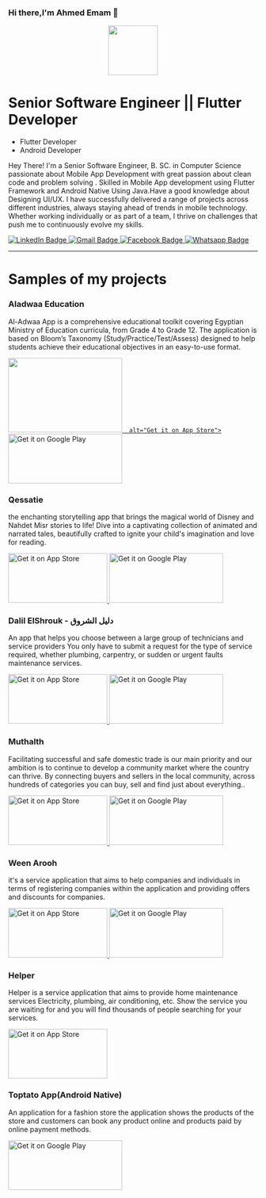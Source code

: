 ### Hi there,I'm Ahmed Emam 👋
<div id="header" align="center">
  <img src="https://media.giphy.com/media/xBTSwCTFkgfcdTjHMz/giphy.gif" width="100"/>
</div>

<h1>Senior Software Engineer || Flutter Developer
</h1>
<ul>
   <li>Flutter Developer</li>
  <li>Android Developer</li>

  
</ul>
<p>Hey There! I'm a Senior Software Engineer, B. SC. in Computer Science passionate about Mobile App Development with great passion about clean code and problem solving . Skilled in Mobile App development using Flutter Framework and Android Native Using Java.Have a good knowledge about Designing UI/UX.  I have successfully delivered a range of projects across different industries, always staying ahead of trends in mobile technology. Whether working individually or as part of a team, I thrive on challenges that push me to continuously evolve my skills.
</p>
<div id="badges">
  <a href="https://www.linkedin.com/in/ahmed-emam-969b44176/">
    <img src="https://img.shields.io/badge/LinkedIn-blue?style=for-the-badge&logo=linkedin&logoColor=white" alt="LinkedIn Badge"/>
  </a>
  <a href="https://mail.google.com/mail/?view=cm&source=mailto&to=a.emam3920@gmail.com">
    <img src="https://img.shields.io/badge/Gmail-red?style=for-the-badge&logo=gmail&logoColor=white" alt="Gmail Badge"/>
  </a>
  <a href="https://www.facebook.com/black.hourse.35/">
    <img src="https://img.shields.io/badge/Facebook-blue?style=for-the-badge&logo=facebook&logoColor=white" alt="Facebook Badge"/>
  </a>
    <a href="https://wa.me/+201112807193">
    <img src="https://img.shields.io/badge/Whatsapp-dark green?style=for-the-badge&logo=whatsapp&logoColor=white" alt="Whatsapp Badge"/>
  </a>
</div>
<hr>

<h1>Samples of my projects
</h1>

<h3>Aladwaa Education
</h3>
<p>Al-Adwaa App is a comprehensive educational toolkit covering Egyptian Ministry of Education curricula, from Grade
4 to Grade 12.
The application is based on Bloom’s Taxonomy (Study/Practice/Test/Assess) designed to help students achieve their
educational objectives in an easy-to-use format.
</p>
<div id="stores">
 <a href="https://apps.apple.com/eg/app/aladwaa-education/id1540942437">
    <img 
      class="apple"
       width="230" height="150"
   src="https://upload.wikimedia.org/wikipedia/commons/3/3c/Download_on_the_App_Store_Badge.svg" 
        
      alt="Get it on App Store">
  </a>
 <a href='https://play.google.com/store/apps/details?id=com.nahdetmisr.adwaa&hl=en&gl=US'>
    <img 
      class="android" 
      alt='Get it on Google Play' 
            width="230" height="100"
      src='https://play.google.com/intl/en_us/badges/images/generic/en_badge_web_generic.png' />
  </a>

</div>

<h3>Qessatie
</h3>
<p>the enchanting storytelling app that brings the magical world of Disney and Nahdet Misr stories to life! Dive into a
captivating collection of animated and narrated tales, beautifully crafted to ignite your child's imagination and love for
reading.

</p>
<div id="stores">
 <a href="https://apps.apple.com/eg/app/qessatie/id1574335162">
    <img 
      class="apple"
   src="https://tools.applemediaservices.com/api/badges/download-on-the-app-store/black/en-us?size=250x83&amp;releaseDate=1276560000&h=7e7b68fad19738b5649a1bfb78ff46e9" 
         width="200" height="100"
      alt="Get it on App Store">
  </a>
 <a href='https://play.google.com/store/apps/details?id=com.nahdetmisr.kidsapp&hl=en&gl=US'>
    <img 
      class="android" 
      alt='Get it on Google Play' 
            width="230" height="100"
      src='https://play.google.com/intl/en_us/badges/images/generic/en_badge_web_generic.png' />
  </a>

</div>
<h3>Dalil ElShrouk - دليل الشروق
</h3>
<p>An app that helps you choose between a large group of technicians and service providers You only have to submit a
request for the type of service required, whether plumbing, carpentry, or sudden or urgent faults
maintenance services.
</p>
<div id="stores">
 <a href="https://apps.apple.com/us/app/dalil-el-shrouk-%D8%AF%D9%84%D9%8A%D9%84-%20%D8%A7%D9%84%D8%B4%D8%B1%D9%88%D9%82/id1540026216">
    <img 
      class="apple"
   src="https://tools.applemediaservices.com/api/badges/download-on-the-app-store/black/en-us?size=250x83&amp;releaseDate=1276560000&h=7e7b68fad19738b5649a1bfb78ff46e9" 
         width="200" height="100"
      alt="Get it on App Store">
  </a>
 <a href='https://play.google.com/store/apps/details?id=io.dalil'>
    <img 
      class="android" 
      alt='Get it on Google Play' 
            width="230" height="100"
      src='https://play.google.com/intl/en_us/badges/images/generic/en_badge_web_generic.png' />
  </a>

</div>

<h3>Muthalth
</h3>
<p>Facilitating successful and safe domestic trade is our main priority and our ambition is to continue to develop a community market where the country can thrive.
By connecting buyers and sellers in the local community, across hundreds of categories you can buy, sell and find just about everything..
</p>
<div id="stores">
 <a href="https://apps.apple.com/us/app/%D9%85%D8%AB%D9%84%D8%AB/id1550110291">
    <img 
      class="apple"
   src="https://tools.applemediaservices.com/api/badges/download-on-the-app-store/black/en-us?size=250x83&amp;releaseDate=1276560000&h=7e7b68fad19738b5649a1bfb78ff46e9" 
         width="200" height="100"
      alt="Get it on App Store">
  </a>
 <a href='https://play.google.com/store/apps/details?id=com.raitotec.gumtree'>
    <img 
      class="android" 
      alt='Get it on Google Play' 
            width="230" height="100"
      src='https://play.google.com/intl/en_us/badges/images/generic/en_badge_web_generic.png' />
  </a>

</div>
<h3>Ween Arooh
</h3>
<p>it's a service application that aims to help companies and individuals in terms of registering companies within the
application and providing offers and discounts for companies.
</p>
<div id="stores">
 <a href="https://apps.apple.com/us/app/%D9%88%D9%8A%D9%86-%D8%A7%D8%B1%D9%88%D8%AD/id1562572350">
    <img 
      class="apple"
   src="https://tools.applemediaservices.com/api/badges/download-on-the-app-store/black/en-us?size=250x83&amp;releaseDate=1276560000&h=7e7b68fad19738b5649a1bfb78ff46e9" 
         width="200" height="100"
      alt="Get it on App Store">
  </a>
 <a href='https://play.google.com/store/apps/details?id=com.raito.ween_arooh'>
    <img 
      class="android" 
      alt='Get it on Google Play' 
            width="230" height="100"
      src='https://play.google.com/intl/en_us/badges/images/generic/en_badge_web_generic.png' />
  </a>

</div>
<h3>Helper
</h3>
<p>Helper is a service application that aims to provide home maintenance services Electricity, plumbing, air
conditioning, etc. Show the service you are waiting for and you will find thousands of people searching for your
services.
</p>
<div id="stores">
 <a href="https://apps.apple.com/us/app/helper-%D9%87%D9%8A%D9%84%D8%A8%D8%B1/id1549451685">
    <img 
      class="apple"
   src="https://tools.applemediaservices.com/api/badges/download-on-the-app-store/black/en-us?size=250x83&amp;releaseDate=1276560000&h=7e7b68fad19738b5649a1bfb78ff46e9" 
         width="200" height="100"
      alt="Get it on App Store">
  </a>


</div>

<h3>Toptato App(Android Native)
</h3>
<p>An application for a fashion store the application shows the products of the store and customers can book any
product online and products paid by online payment methods.
</p>
<div id="stores">

 <a href='https://play.google.com/store/apps/details?id=com.sharqtech.toptato'>
    <img 
      class="android" 
      alt='Get it on Google Play' 
            width="230" height="100"
      src='https://play.google.com/intl/en_us/badges/images/generic/en_badge_web_generic.png' />
  </a>

</div>

